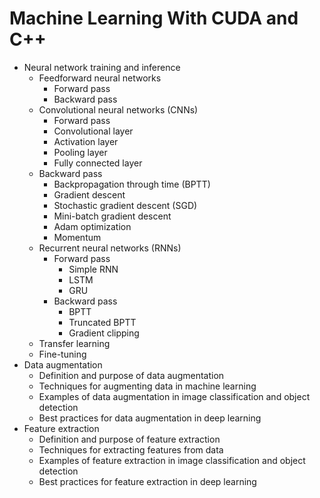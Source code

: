 # Machine Learning With CUDA and C++

- Neural network training and inference
  - Feedforward neural networks
    - Forward pass
    - Backward pass
  - Convolutional neural networks (CNNs)
    - Forward pass
    - Convolutional layer
    - Activation layer
    - Pooling layer
    - Fully connected layer
  - Backward pass
    - Backpropagation through time (BPTT)
    - Gradient descent
    - Stochastic gradient descent (SGD)
    - Mini-batch gradient descent
    - Adam optimization
    - Momentum
  - Recurrent neural networks (RNNs)
    - Forward pass
      - Simple RNN
      - LSTM
      - GRU
    - Backward pass
      - BPTT
      - Truncated BPTT
      - Gradient clipping
  - Transfer learning
  - Fine-tuning
- Data augmentation
  - Definition and purpose of data augmentation
  - Techniques for augmenting data in machine learning
  - Examples of data augmentation in image classification and object detection
  - Best practices for data augmentation in deep learning
- Feature extraction
  - Definition and purpose of feature extraction
  - Techniques for extracting features from data
  - Examples of feature extraction in image classification and object detection
  - Best practices for feature extraction in deep learning

